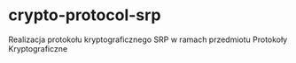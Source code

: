 # crypto-protocol-srp
Realizacja protokołu kryptograficznego SRP w ramach przedmiotu Protokoły Kryptograficzne
